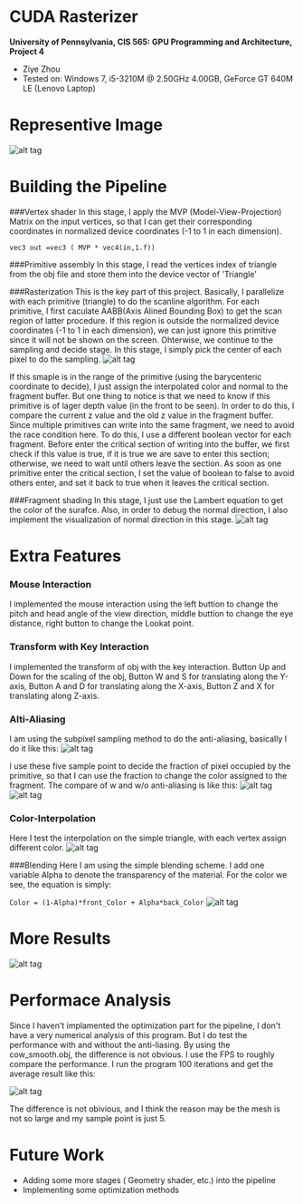 CUDA Rasterizer
===============

**University of Pennsylvania, CIS 565: GPU Programming and Architecture, Project 4**

* Ziye Zhou
* Tested on: Windows 7, i5-3210M @ 2.50GHz 4.00GB, GeForce GT 640M LE (Lenovo Laptop)

Representive Image
========================
![alt tag](https://github.com/ziyezhou-Jerry/Project4-CUDA-Rasterizer/blob/master/image/representive.png?raw=true)

Building the Pipeline
========================
###Vertex shader
In this stage, I apply the MVP (Model-View-Projection) Matrix on the input vertices, so that I can get their corresponding coordinates in normalized device coordinates (-1 to 1 in each dimension).

`vec3 out =vec3 ( MVP * vec4(in,1.f))`

###Primitive assembly
In this stage, I read the vertices index of triangle from the obj file and store them into the device vector of 'Triangle'

###Rasterization
This is the key part of this project. Basically, I parallelize with each primitive (triangle) to do the scanline algorithm. For each primitive, I first caculate AABB(Axis Alined Bounding Box) to get the scan region of latter procedure. If this region is outside the normalized device coordinates (-1 to 1 in each dimension), we can just ignore this primitive since it will not be shown on the screen. Ohterwise, we continue to the sampling and decide stage. In this stage, I simply pick the center of each pixel to do the sampling.
![alt tag](https://github.com/ziyezhou-Jerry/Project4-CUDA-Rasterizer/blob/master/image/sample_combine.png?raw=true)

If this smaple is in the range of the primitive (using the barycenteric coordinate to decide), I just assign the interpolated color and normal to the fragment buffer. But one thing to notice is that we need to know if this primitive is of lager depth value (in the front to be seen). In order to do this, I compare the current z value and the old z value in the fragment buffer. Since multiple primitives can write into the same fragment, we need to avoid the race condition here. To do this, I use a different boolean vector for each fragment. Before enter the critical section of writing into the buffer, we first check if this value is true, if it is true we are save to enter this section; otherwise, we need to wait until others leave the section. As soon as one primitive enter the critical section, I set the value of boolean to false to avoid others enter, and set it back to true when it leaves the critical section.

###Fragment shading
In this stage, I just use the Lambert equation to get the color of the surafce. Also, in order to debug the normal direction, I also implement the visualization of normal direction in this stage.
![alt tag](https://github.com/ziyezhou-Jerry/Project4-CUDA-Rasterizer/blob/master/image/debug_image.png?raw=true)

Extra Features
========================
### Mouse Interaction
I implemented the mouse interaction using the left buttion to change the pitch and head angle of the view direction, middle buttion to change the eye distance, right button to change the Lookat point.

### Transform with Key Interaction
I implemented the transform of obj with the key interaction. Button Up and Down for the scaling of the obj, Button W and S for translating along the Y-axis, Button A and D for translating along the X-axis, Button Z and X for translating along Z-axis.

### Alti-Aliasing
I am using the subpixel sampling method to do the anti-aliasing, basically I do it like this:
![alt tag](https://github.com/ziyezhou-Jerry/Project4-CUDA-Rasterizer/blob/master/image/multiple_sample.png?raw=true)

I use these five sample point to decide the fraction of pixel occupied by the primitive, so that I can use the fraction to change the color assigned to the fragment. The compare of w and w/o anti-aliasing is like this:
![alt tag](https://github.com/ziyezhou-Jerry/Project4-CUDA-Rasterizer/blob/master/image/wo_anti_aliasing_new%20-%20Copy.png?raw=true)
![alt tag](https://github.com/ziyezhou-Jerry/Project4-CUDA-Rasterizer/blob/master/image/w_anti_aliasing_new%20-%20Copy.png?raw=true)

### Color-Interpolation
Here I test the interpolation on the simple triangle, with each vertex assign different color.
![alt tag](https://github.com/ziyezhou-Jerry/Project4-CUDA-Rasterizer/blob/master/image/color_interpolation.png?raw=true)

###Blending
Here I am using the simple blending scheme. I add one variable Alpha to denote the transparency of the material. For the color we see, the equation is simply:

`Color = (1-Alpha)*front_Color + Alpha*back_Color`
![alt tag](https://github.com/ziyezhou-Jerry/Project4-CUDA-Rasterizer/blob/master/image/bending_compare.png?raw=true)

More Results
========================
![alt tag](https://github.com/ziyezhou-Jerry/Project4-CUDA-Rasterizer/blob/master/image/4.png?raw=true)

Performace Analysis
========================
Since I haven't implamented the optimization part for the pipeline, I don't have a very numerical analysis of this program. But I do test the performance with and without the anti-liasing. By using the cow_smooth.obj, the difference is not obvious. I use the FPS to roughly compare the performance. I run the program 100 iterations and get the average result like this:

![alt tag](https://github.com/ziyezhou-Jerry/Project4-CUDA-Rasterizer/blob/master/image/excel.png?raw=true)

The difference is not obivious, and I think the reason may be the mesh is not so large and my sample point is just 5.

Future Work
========================
* Adding some more stages ( Geometry shader, etc.) into the pipeline
* Implementing some optimization methods


